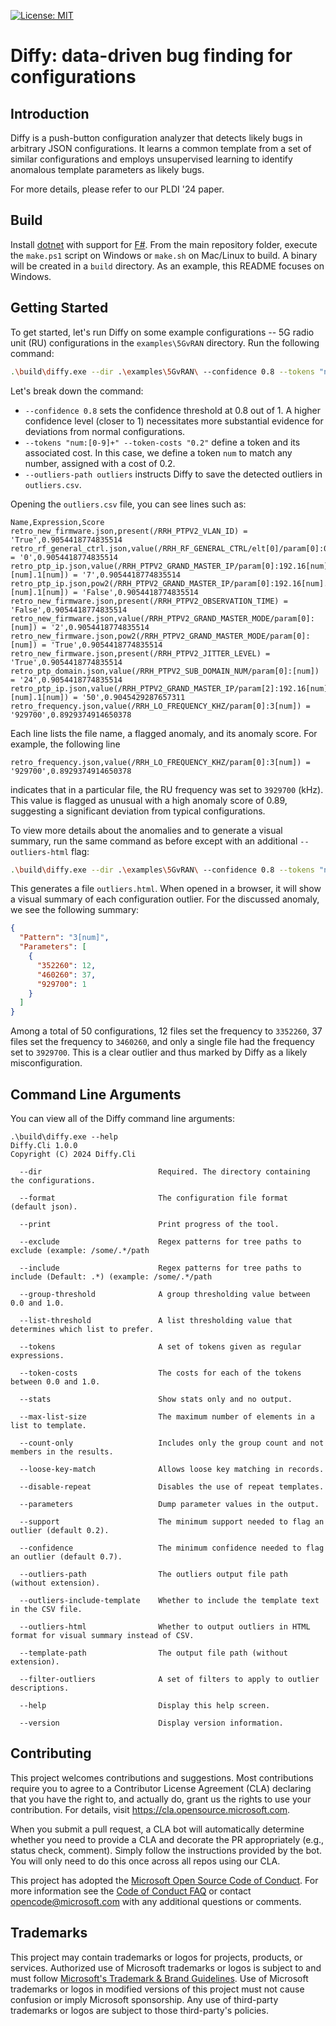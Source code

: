 [![License: MIT](https://img.shields.io/badge/License-MIT-blue.svg)](https://opensource.org/licenses/MIT)

# Diffy: data-driven bug finding for configurations

## Introduction
Diffy is a push-button configuration analyzer that detects likely bugs in arbitrary JSON configurations. It learns a common template from a set of similar configurations and employs unsupervised learning to identify anomalous template parameters as likely bugs.

For more details, please refer to our PLDI '24 paper.

## Build

Install [dotnet](https://dotnet.microsoft.com/en-us/) with support for [F#](https://fsharp.org/). From the main repository folder, execute the `make.ps1` script on Windows or `make.sh` on Mac/Linux to build. A binary will be created in a `build` directory. As an example, this README focuses on Windows.

## Getting Started

To get started, let's run Diffy on some example configurations -- 5G radio unit (RU) configurations in the `examples\5GvRAN` directory. Run the following command:

```bash
.\build\diffy.exe --dir .\examples\5GvRAN\ --confidence 0.8 --tokens "num:[0-9]+" --token-costs "0.2" --outliers-path outliers
```

Let's break down the command:
* `--confidence 0.8` sets the confidence threshold at 0.8 out of 1. A higher confidence level (closer to 1) necessitates more substantial evidence for deviations from normal configurations.
* `--tokens "num:[0-9]+" --token-costs "0.2"` define a token and its associated cost. In this case, we define a token `num` to match any number, assigned with a cost of 0.2.
* `--outliers-path outliers` instructs Diffy to save the detected outliers in `outliers.csv`.

Opening the `outliers.csv` file, you can see lines such as:

```
Name,Expression,Score
retro_new_firmware.json,present(/RRH_PTPV2_VLAN_ID) = 'True',0.9054418774835514
retro_rf_general_ctrl.json,value(/RRH_RF_GENERAL_CTRL/elt[0]/param[0]:0x[num]) = '0',0.9054418774835514
retro_ptp_ip.json,value(/RRH_PTPV2_GRAND_MASTER_IP/param[0]:192.16[num].[num].1[num]) = '7',0.9054418774835514
retro_ptp_ip.json,pow2(/RRH_PTPV2_GRAND_MASTER_IP/param[0]:192.16[num].[num].1[num]) = 'False',0.9054418774835514
retro_new_firmware.json,present(/RRH_PTPV2_OBSERVATION_TIME) = 'False',0.9054418774835514
retro_new_firmware.json,value(/RRH_PTPV2_GRAND_MASTER_MODE/param[0]:[num]) = '2',0.9054418774835514
retro_new_firmware.json,pow2(/RRH_PTPV2_GRAND_MASTER_MODE/param[0]:[num]) = 'True',0.9054418774835514
retro_new_firmware.json,present(/RRH_PTPV2_JITTER_LEVEL) = 'True',0.9054418774835514
retro_ptp_domain.json,value(/RRH_PTPV2_SUB_DOMAIN_NUM/param[0]:[num]) = '24',0.9054418774835514
retro_ptp_ip.json,value(/RRH_PTPV2_GRAND_MASTER_IP/param[2]:192.16[num].[num].1[num]) = '50',0.9045429287657311
retro_frequency.json,value(/RRH_LO_FREQUENCY_KHZ/param[0]:3[num]) = '929700',0.8929374914650378
```

Each line lists the file name, a flagged anomaly, and its anomaly score. For example, the following line 
```
retro_frequency.json,value(/RRH_LO_FREQUENCY_KHZ/param[0]:3[num]) = '929700',0.8929374914650378
```
indicates that in a particular file, the RU frequency was set to `3929700` (kHz). This value is flagged as unusual with a high anomaly score of 0.89, suggesting a significant deviation from typical configurations.

To view more details about the anomalies and to generate a visual summary, run the same command as before except with an additional `--outliers-html` flag:

```bash
.\build\diffy.exe --dir .\examples\5GvRAN\ --confidence 0.8 --tokens "num:[0-9]+" --token-costs "0.2" --outliers-path outliers --outliers-html 
```
This generates a file `outliers.html`. When opened in a browser, it will show a visual summary of each configuration outlier. For the discussed anomaly, we see the following summary:

```json
{
  "Pattern": "3[num]",
  "Parameters": [
    {
      "352260": 12,
      "460260": 37,
      "929700": 1
    }
  ]
}
```
Among a total of 50 configurations, 12 files set the frequency to `3352260`, 37 files set the frequency to `3460260`, and only a single file had the frequency set to `3929700`. This is a clear outlier and thus marked by Diffy as a likely misconfiguration.

## Command Line Arguments

You can view all of the Diffy command line arguments:

```
.\build\diffy.exe --help
Diffy.Cli 1.0.0
Copyright (C) 2024 Diffy.Cli

  --dir                          Required. The directory containing the configurations.

  --format                       The configuration file format (default json).

  --print                        Print progress of the tool.

  --exclude                      Regex patterns for tree paths to exclude (example: /some/.*/path

  --include                      Regex patterns for tree paths to include (Default: .*) (example: /some/.*/path

  --group-threshold              A group thresholding value between 0.0 and 1.0.

  --list-threshold               A list thresholding value that determines which list to prefer.

  --tokens                       A set of tokens given as regular expressions.

  --token-costs                  The costs for each of the tokens between 0.0 and 1.0.

  --stats                        Show stats only and no output.

  --max-list-size                The maximum number of elements in a list to template.

  --count-only                   Includes only the group count and not members in the results.

  --loose-key-match              Allows loose key matching in records.

  --disable-repeat               Disables the use of repeat templates.

  --parameters                   Dump parameter values in the output.

  --support                      The minimum support needed to flag an outlier (default 0.2).

  --confidence                   The minimum confidence needed to flag an outlier (default 0.7).

  --outliers-path                The outliers output file path (without extension).

  --outliers-include-template    Whether to include the template text in the CSV file.

  --outliers-html                Whether to output outliers in HTML format for visual summary instead of CSV.

  --template-path                The output file path (without extension).

  --filter-outliers              A set of filters to apply to outlier descriptions.

  --help                         Display this help screen.

  --version                      Display version information.
```

## Contributing

This project welcomes contributions and suggestions.  Most contributions require you to agree to a
Contributor License Agreement (CLA) declaring that you have the right to, and actually do, grant us
the rights to use your contribution. For details, visit https://cla.opensource.microsoft.com.

When you submit a pull request, a CLA bot will automatically determine whether you need to provide
a CLA and decorate the PR appropriately (e.g., status check, comment). Simply follow the instructions
provided by the bot. You will only need to do this once across all repos using our CLA.

This project has adopted the [Microsoft Open Source Code of Conduct](https://opensource.microsoft.com/codeofconduct/).
For more information see the [Code of Conduct FAQ](https://opensource.microsoft.com/codeofconduct/faq/) or
contact [opencode@microsoft.com](mailto:opencode@microsoft.com) with any additional questions or comments.

## Trademarks

This project may contain trademarks or logos for projects, products, or services. Authorized use of Microsoft 
trademarks or logos is subject to and must follow 
[Microsoft's Trademark & Brand Guidelines](https://www.microsoft.com/en-us/legal/intellectualproperty/trademarks/usage/general).
Use of Microsoft trademarks or logos in modified versions of this project must not cause confusion or imply Microsoft sponsorship.
Any use of third-party trademarks or logos are subject to those third-party's policies.
